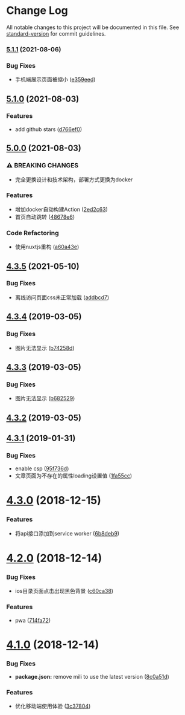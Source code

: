 # Change Log

All notable changes to this project will be documented in this file. See [standard-version](https://github.com/conventional-changelog/standard-version) for commit guidelines.

<a name="4.3.5"></a>
### [5.1.1](https://www.github.com/Val-istar-Guo/blog.website/compare/v5.1.0...v5.1.1) (2021-08-06)


### Bug Fixes

* 手机端展示页面被缩小 ([e359eed](https://www.github.com/Val-istar-Guo/blog.website/commit/e359eed4839c7715cfb9d3333819f9b84f6e31e6))

## [5.1.0](https://www.github.com/Val-istar-Guo/blog.website/compare/v5.0.0...v5.1.0) (2021-08-03)


### Features

* add github stars ([d766ef0](https://www.github.com/Val-istar-Guo/blog.website/commit/d766ef04ac0ec01d0d0212e5384ae74fbbf96836))

## [5.0.0](https://www.github.com/Val-istar-Guo/blog.website/compare/v4.3.5...v5.0.0) (2021-08-03)


### ⚠ BREAKING CHANGES

* 完全更换设计和技术架构，部署方式更换为docker

### Features

* 增加docker自动构建Action ([2ed2c63](https://www.github.com/Val-istar-Guo/blog.website/commit/2ed2c63aa89b7668be6653fb59e753c830ba3c75))
* 首页自动跳转 ([48678e6](https://www.github.com/Val-istar-Guo/blog.website/commit/48678e669124e5fe2c2787fa5065ed63d99b9a55))


### Code Refactoring

* 使用nuxtjs重构 ([a60a43e](https://www.github.com/Val-istar-Guo/blog.website/commit/a60a43e37f83b5c9e2769cebefd47d6a7cb87b87))

## [4.3.5](https://github.com/Val-istar-Guo/miaooo.me/compare/v4.3.4...v4.3.5) (2021-05-10)


### Bug Fixes

* 离线访问页面css未正常加载 ([addbcd7](https://github.com/Val-istar-Guo/miaooo.me/commit/addbcd7))



<a name="4.3.4"></a>
## [4.3.4](https://github.com/Val-istar-Guo/miaooo.me/compare/v4.3.3...v4.3.4) (2019-03-05)


### Bug Fixes

* 图片无法显示 ([b74258d](https://github.com/Val-istar-Guo/miaooo.me/commit/b74258d))



<a name="4.3.3"></a>
## [4.3.3](https://github.com/Val-istar-Guo/miaooo.me/compare/v4.3.2...v4.3.3) (2019-03-05)


### Bug Fixes

* 图片无法显示 ([b682529](https://github.com/Val-istar-Guo/miaooo.me/commit/b682529))



<a name="4.3.2"></a>
## [4.3.2](https://github.com/Val-istar-Guo/miaooo.me/compare/v4.3.1...v4.3.2) (2019-03-05)



<a name="4.3.1"></a>
## [4.3.1](https://github.com/Val-istar-Guo/miaooo.me/compare/v4.3.0...v4.3.1) (2019-01-31)


### Bug Fixes

* enable csp ([95f736d](https://github.com/Val-istar-Guo/miaooo.me/commit/95f736d))
* 文章页面为不存在的属性loading设置值 ([1fa55cc](https://github.com/Val-istar-Guo/miaooo.me/commit/1fa55cc))



<a name="4.3.0"></a>
# [4.3.0](https://github.com/Val-istar-Guo/miaooo.me/compare/v4.2.0...v4.3.0) (2018-12-15)


### Features

* 将api接口添加到service worker ([6b8deb9](https://github.com/Val-istar-Guo/miaooo.me/commit/6b8deb9))



<a name="4.2.0"></a>
# [4.2.0](https://github.com/Val-istar-Guo/miaooo.me/compare/v4.1.0...v4.2.0) (2018-12-14)


### Bug Fixes

* ios目录页面点击出现黑色背景 ([c60ca38](https://github.com/Val-istar-Guo/miaooo.me/commit/c60ca38))


### Features

* pwa ([714fa72](https://github.com/Val-istar-Guo/miaooo.me/commit/714fa72))



<a name="4.1.0"></a>
# [4.1.0](https://github.com/Val-istar-Guo/miaooo.me/compare/v4.0.1...v4.1.0) (2018-12-14)


### Bug Fixes

* **package.json:** remove mili to use the latest version ([8c0a51d](https://github.com/Val-istar-Guo/miaooo.me/commit/8c0a51d))


### Features

* 优化移动端使用体验 ([3c37804](https://github.com/Val-istar-Guo/miaooo.me/commit/3c37804))
